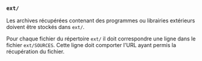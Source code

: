 ### `ext/`

Les archives récupérées contenant des programmes ou librairies
extérieurs doivent être stockés dans `ext/`.

Pour chaque fichier du répertoire `ext/` il doit correspondre une
ligne dans le fichier `ext/SOURCES`. Cette ligne doit comporter l'URL
ayant permis la récupération du fichier.